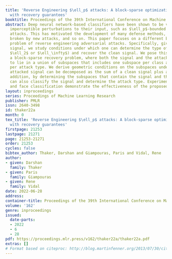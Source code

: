 ```yaml
---
title: 'Reverse Engineering $\ell_p$ attacks: A block-sparse optimization approach
  with recovery guarantees'
booktitle: Proceedings of the 39th International Conference on Machine Learning
abstract: Deep neural network-based classifiers have been shown to be vulnerable to
  imperceptible perturbations to their input, such as $\ell_p$-bounded norm adversarial
  attacks. This has motivated the development of many defense methods, which are then
  broken by new attacks, and so on. This paper focuses on a different but related
  problem of reverse engineering adversarial attacks. Specifically, given an attacked
  signal, we study conditions under which one can determine the type of attack ($\ell_1$,
  $\ell_2$ or $\ell_\infty$) and recover the clean signal. We pose this problem as
  a block-sparse recovery problem, where both the signal and the attack are assumed
  to lie in a union of subspaces that includes one subspace per class and one subspace
  per attack type. We derive geometric conditions on the subspaces under which any
  attacked signal can be decomposed as the sum of a clean signal plus an attack. In
  addition, by determining the subspaces that contain the signal and the attack, we
  can also classify the signal and determine the attack type. Experiments on digit
  and face classification demonstrate the effectiveness of the proposed approach.
layout: inproceedings
series: Proceedings of Machine Learning Research
publisher: PMLR
issn: 2640-3498
id: thaker22a
month: 0
tex_title: 'Reverse Engineering $\ell_p$ attacks: A block-sparse optimization approach
  with recovery guarantees'
firstpage: 21253
lastpage: 21271
page: 21253-21271
order: 21253
cycles: false
bibtex_author: Thaker, Darshan and Giampouras, Paris and Vidal, Rene
author:
- given: Darshan
  family: Thaker
- given: Paris
  family: Giampouras
- given: Rene
  family: Vidal
date: 2022-06-28
address:
container-title: Proceedings of the 39th International Conference on Machine Learning
volume: '162'
genre: inproceedings
issued:
  date-parts:
  - 2022
  - 6
  - 28
pdf: https://proceedings.mlr.press/v162/thaker22a/thaker22a.pdf
extras: []
# Format based on citeproc: http://blog.martinfenner.org/2013/07/30/citeproc-yaml-for-bibliographies/
---
```

